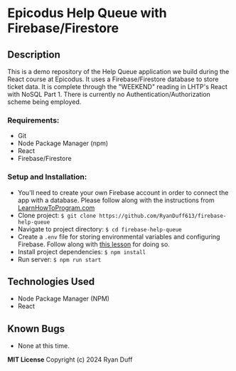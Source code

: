 # Epicodus Help Queue with Firebase/Firestore

## Description
This is a demo repository of the Help Queue application we build during the React course at Epicodus. It uses a Firebase/Firestore database to store ticket data. It is complete through the "WEEKEND" reading in LHTP's React with NoSQL Part 1. There is currently no Authentication/Authorization scheme being employed. 

###  Requirements:
  * Git
  * Node Package Manager (npm)
  * React
  * Firebase/Firestore

### Setup and Installation:
* You'll need to create your own Firebase account in order to connect the app with a database. Please follow along with the instructions from [LearnHowToProgram.com](https://part-time.learnhowtoprogram.com/react/react-with-nosql/setting-up-a-firebase-project-firestore-database-and-web-app) 
* Clone project:  `$ git clone https://github.com/RyanDuff613/firebase-help-queue`
* Navigate to project directory:  `$ cd firebase-help-queue` 
* Create a `.env` file for storing environmental variables and configuring Firebase. Follow along with [this lesson](https://part-time.learnhowtoprogram.com/react/react-with-nosql/adding-firebase-to-react) for doing so. 
* Install project dependencies: `$ npm install`
* Run server: `$ npm run start`

## Technologies Used
* Node Package Manager (NPM)
* React 

## Known Bugs
- None at this time.

**MIT License**
Copyright (c) 2024 Ryan Duff